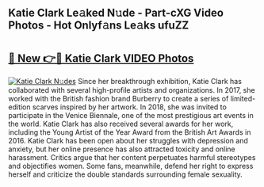 ## Katie Clark Le𝚊ked N𝚞de - Part-cXG Video Photos - Hot Onlyf𝚊ns Le𝚊ks ufuZZ

# <h2><a href="http://ab18522.deff.icu/?id=Katie+Clark">🔗 New 👉🔴 Katie Clark VIDEO Photos</a></h2>

[![Katie Clark N𝚞des](https://i.imgur.com/rIISA9y.gif)](http://ab18522.deff.icu/?id=Katie+Clark)
Since her breakthrough exhibition, Katie Clark has collaborated with several high-profile artists and organizations. In 2017, she worked with the British fashion brand Burberry to create a series of limited-edition scarves inspired by her artwork. In 2018, she was invited to participate in the Venice Biennale, one of the most prestigious art events in the world. Katie Clark has also received several awards for her work, including the Young Artist of the Year Award from the British Art Awards in 2016. Katie Clark has been open about her struggles with depression and anxiety, but her online presence has also attracted toxicity and online harassment. Critics argue that her content perpetuates harmful stereotypes and objectifies women. Some fans, meanwhile, defend her right to express herself and criticize the double standards surrounding female sexuality.
